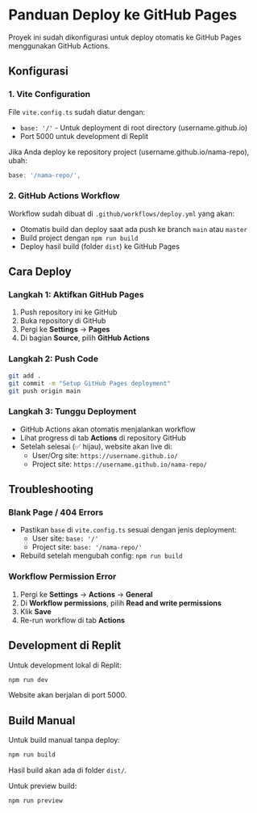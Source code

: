 # Panduan Deploy ke GitHub Pages

Proyek ini sudah dikonfigurasi untuk deploy otomatis ke GitHub Pages menggunakan GitHub Actions.

## Konfigurasi

### 1. Vite Configuration
File `vite.config.ts` sudah diatur dengan:
- `base: '/'` - Untuk deployment di root directory (username.github.io)
- Port 5000 untuk development di Replit

Jika Anda deploy ke repository project (username.github.io/nama-repo), ubah:
```typescript
base: '/nama-repo/',
```

### 2. GitHub Actions Workflow
Workflow sudah dibuat di `.github/workflows/deploy.yml` yang akan:
- Otomatis build dan deploy saat ada push ke branch `main` atau `master`
- Build project dengan `npm run build`
- Deploy hasil build (folder `dist`) ke GitHub Pages

## Cara Deploy

### Langkah 1: Aktifkan GitHub Pages
1. Push repository ini ke GitHub
2. Buka repository di GitHub
3. Pergi ke **Settings** → **Pages**
4. Di bagian **Source**, pilih **GitHub Actions**

### Langkah 2: Push Code
```bash
git add .
git commit -m "Setup GitHub Pages deployment"
git push origin main
```

### Langkah 3: Tunggu Deployment
- GitHub Actions akan otomatis menjalankan workflow
- Lihat progress di tab **Actions** di repository GitHub
- Setelah selesai (✅ hijau), website akan live di:
  - User/Org site: `https://username.github.io/`
  - Project site: `https://username.github.io/nama-repo/`

## Troubleshooting

### Blank Page / 404 Errors
- Pastikan `base` di `vite.config.ts` sesuai dengan jenis deployment:
  - User site: `base: '/'`
  - Project site: `base: '/nama-repo/'`
- Rebuild setelah mengubah config: `npm run build`

### Workflow Permission Error
1. Pergi ke **Settings** → **Actions** → **General**
2. Di **Workflow permissions**, pilih **Read and write permissions**
3. Klik **Save**
4. Re-run workflow di tab **Actions**

## Development di Replit
Untuk development lokal di Replit:
```bash
npm run dev
```
Website akan berjalan di port 5000.

## Build Manual
Untuk build manual tanpa deploy:
```bash
npm run build
```
Hasil build akan ada di folder `dist/`.

Untuk preview build:
```bash
npm run preview
```
